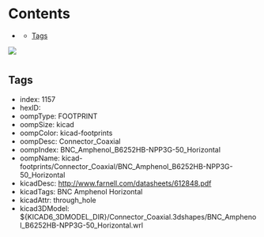 



Contents
========

* [](#)
	* [Tags](#tags)
  
![][im]
# 

## Tags

- index: 1157
- hexID: 
- oompType: FOOTPRINT
- oompSize: kicad
- oompColor: kicad-footprints
- oompDesc: Connector_Coaxial
- oompIndex: BNC_Amphenol_B6252HB-NPP3G-50_Horizontal
- oompName: kicad-footprints/Connector_Coaxial/BNC_Amphenol_B6252HB-NPP3G-50_Horizontal
- kicadDesc: http://www.farnell.com/datasheets/612848.pdf
- kicadTags: BNC Amphenol Horizontal
- kicadAttr: through_hole
- kicad3DModel: ${KICAD6_3DMODEL_DIR}/Connector_Coaxial.3dshapes/BNC_Amphenol_B6252HB-NPP3G-50_Horizontal.wrl



[im]: image.png
